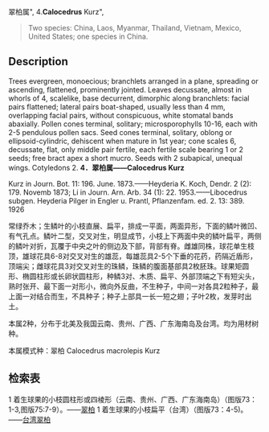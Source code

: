 翠柏属",
4.**Calocedrus** Kurz",

> Two species: China, Laos, Myanmar, Thailand, Vietnam, Mexico, United States; one species in China.

## Description
Trees evergreen, monoecious; branchlets arranged in a plane, spreading or ascending, flattened, prominently jointed. Leaves decussate, almost in whorls of 4, scalelike, base decurrent, dimorphic along branchlets: facial pairs flattened; lateral pairs boat-shaped, usually less than 4 mm, overlapping facial pairs, without conspicuous, white stomatal bands abaxially. Pollen cones terminal, solitary; microsporophylls 10-16, each with 2-5 pendulous pollen sacs. Seed cones terminal, solitary, oblong or ellipsoid-cylindric, dehiscent when mature in 1st year; cone scales 6, decussate, flat, only middle pair fertile, each fertile scale bearing 1 or 2 seeds; free bract apex a short mucro. Seeds with 2 subapical, unequal wings. Cotyledons 2.
**4．翠柏属——Calocedrus Kurz**

Kurz in Journ. Bot. 11: 196. June. 1873.——Heyderia K. Koch, Dendr. 2 (2): 179. Novemb 1873; Li in Journ. Arn. Arb. 34 (1): 22. 1953.——Libocedrus subgen. Heyderia Pilger in Engler u. Prantl, Pflanzenfam. ed. 2. 13: 389. 1926

常绿乔木；生鳞叶的小枝直展、扁平，排成一平面，两面异形，下面的鳞叶微凹、有气孔点。鳞叶二型，交叉对生，明显成节，小枝上下两面中央的鳞叶扁平，两侧的鳞叶对折，瓦覆于中央之叶的侧边及下部，背部有脊。雌雄同株，球花单生枝顶，雄球花具6-8对交叉对生的雄蕊，每雄蕊具2-5个下垂的花药，药隔近盾形，顶端尖；雌球花具3对交叉对生的珠鳞，珠鳞的腹面基部具2枚胚珠。球果矩圆形、椭圆柱形或长卵状圆柱形，种鳞3对、木质、扁平、外部顶端之下有短尖头，熟时张开、最下面一对形小，微向外反曲，不生种子，中间一对各具2粒种子，最上面一对结合而生，不具种子；种子上部具一长一短之翅；子叶2枚，发芽时出土。

本属2种，分布于北美及我国云南、贵州、广西、广东海南岛及台湾。均为用材树种。

本属模式种：翠柏 Calocedrus macrolepis Kurz

## 检索表

1 着生球果的小枝圆柱形或四棱形（云南、贵州、广西、广东海南岛）（图版73：1-3,图版75:7-9）。——[翠柏](Calocedrus%20macrolepis.md)
1 着生球果的小枝扁平（台湾）（图版73：4-5)。 ——[台湾翠柏](Calocedrus%20macrolepis.md)
